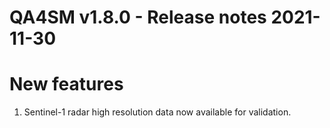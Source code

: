 QA4SM v1.8.0 - Release notes 2021-11-30
=======================================================

# New features

1.  Sentinel-1 radar high resolution data now available for validation.
